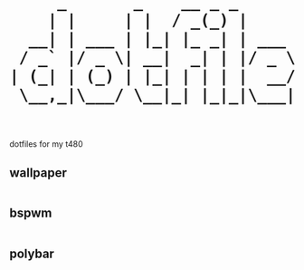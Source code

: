 <h1>
<pre>
     _       _    __ _ _           
    | |     | |  / _(_) |          
  __| | ___ | |_| |_ _| | ___  ___ 
 / _` |/ _ \| __|  _| | |/ _ \/ __|
| (_| | (_) | |_| | | | |  __/\__ \
 \__,_|\___/ \__|_| |_|_|\___||___/
                                                             
</pre>
</h1>

<p>dotfiles for my t480</p>

<h2>wallpaper</h2>
<img src="">

<h2>bspwm</h2>
<img src="">

<h2>polybar</h2>
<img src="">
